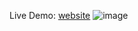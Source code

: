 Live Demo: [website](https://avajscript.github.io/portfolio-website/)
![image](https://github.com/avajscript/portfolio-website/assets/84364656/f4ec6728-f0df-4641-9b3b-26bdb879bd8d)


